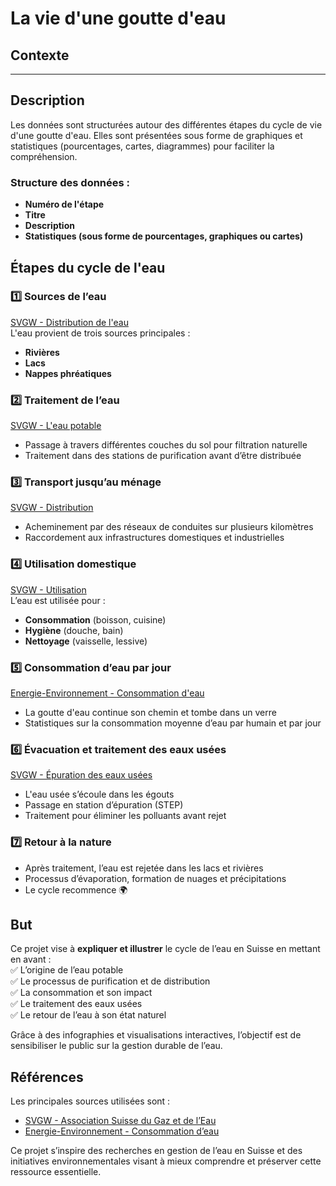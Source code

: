 # La vie d'une goutte d'eau

## Contexte  
--- 

## Description  
Les données sont structurées autour des différentes étapes du cycle de vie d'une goutte d'eau. Elles sont présentées sous forme de graphiques et statistiques (pourcentages, cartes, diagrammes) pour faciliter la compréhension.  

### Structure des données :  
- **Numéro de l'étape**  
- **Titre**  
- **Description**  
- **Statistiques (sous forme de pourcentages, graphiques ou cartes)**  

## Étapes du cycle de l'eau  

### 1️⃣ Sources de l’eau  
[SVGW - Distribution de l'eau](https://www.svgw.ch/fr/eau/outils-de-communication/distribution-deau/)  
L'eau provient de trois sources principales :  
- **Rivières**  
- **Lacs**  
- **Nappes phréatiques**  

### 2️⃣ Traitement de l’eau  
[SVGW - L'eau potable](https://www.svgw.ch/fr/eau/outils-de-communication/distribution-deau/leau-potable/)  
- Passage à travers différentes couches du sol pour filtration naturelle  
- Traitement dans des stations de purification avant d’être distribuée  

### 3️⃣ Transport jusqu’au ménage  
[SVGW - Distribution](https://www.svgw.ch/fr/eau/outils-de-communication/distribution-deau/distribution/)  
- Acheminement par des réseaux de conduites sur plusieurs kilomètres  
- Raccordement aux infrastructures domestiques et industrielles  

### 4️⃣ Utilisation domestique  
[SVGW - Utilisation](https://www.svgw.ch/fr/eau/outils-de-communication/distribution-deau/utilisation/)  
L’eau est utilisée pour :  
- **Consommation** (boisson, cuisine)  
- **Hygiène** (douche, bain)  
- **Nettoyage** (vaisselle, lessive)  

### 5️⃣ Consommation d’eau par jour  
[Energie-Environnement - Consommation d'eau](https://www.energie-environnement.ch/economiser-l-eau/situer-sa-consommation-d-eau)  
- La goutte d'eau continue son chemin et tombe dans un verre  
- Statistiques sur la consommation moyenne d’eau par humain et par jour  

### 6️⃣ Évacuation et traitement des eaux usées  
[SVGW - Épuration des eaux usées](https://www.svgw.ch/fr/eau/outils-de-communication/distribution-deau/%C3%A9vacuation/epuration-des-eaux-us%C3%A9es/)  
- L'eau usée s’écoule dans les égouts  
- Passage en station d’épuration (STEP)  
- Traitement pour éliminer les polluants avant rejet  

### 7️⃣ Retour à la nature  
- Après traitement, l’eau est rejetée dans les lacs et rivières  
- Processus d’évaporation, formation de nuages et précipitations  
- Le cycle recommence 🌍  

## But  
Ce projet vise à **expliquer et illustrer** le cycle de l’eau en Suisse en mettant en avant :  
✅ L’origine de l’eau potable  
✅ Le processus de purification et de distribution  
✅ La consommation et son impact  
✅ Le traitement des eaux usées  
✅ Le retour de l’eau à son état naturel  

Grâce à des infographies et visualisations interactives, l’objectif est de sensibiliser le public sur la gestion durable de l’eau.  

## Références  
Les principales sources utilisées sont :  
- [SVGW - Association Suisse du Gaz et de l’Eau](https://www.svgw.ch/)  
- [Energie-Environnement - Consommation d’eau](https://www.energie-environnement.ch/economiser-l-eau/situer-sa-consommation-d-eau)  

Ce projet s’inspire des recherches en gestion de l’eau en Suisse et des initiatives environnementales visant à mieux comprendre et préserver cette ressource essentielle.  
